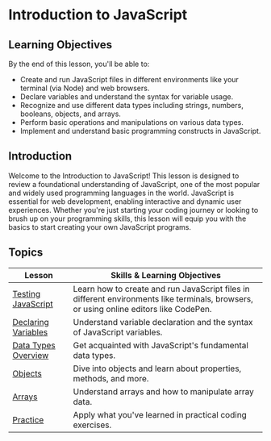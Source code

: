 # Introduction to JavaScript

## Learning Objectives

By the end of this lesson, you'll be able to:

- Create and run JavaScript files in different environments like your terminal (via Node) and web browsers.
- Declare variables and understand the syntax for variable usage.
- Recognize and use different data types including strings, numbers, booleans, objects, and arrays.
- Perform basic operations and manipulations on various data types.
- Implement and understand basic programming constructs in JavaScript.

## Introduction

Welcome to the Introduction to JavaScript! This lesson is designed to review a foundational understanding of JavaScript, one of the most popular and widely used programming languages in the world. JavaScript is essential for web development, enabling interactive and dynamic user experiences. Whether you're just starting your coding journey or looking to brush up on your programming skills, this lesson will equip you with the basics to start creating your own JavaScript programs.

## Topics

| Lesson                                                 | Skills & Learning Objectives                                                                                                           |
| ------------------------------------------------------ | -------------------------------------------------------------------------------------------------------------------------------------- |
| [Testing JavaScript](./testing-javascript/README.md)   | Learn how to create and run JavaScript files in different environments like terminals, browsers, or using online editors like CodePen. |
| [Declaring Variables](./declaring-variables/README.md) | Understand variable declaration and the syntax of JavaScript variables.                                                                |
| [Data Types Overview](./data-types-overview/README.md) | Get acquainted with JavaScript's fundamental data types.                                                                               |
| [Objects](./objects/README.md)                         | Dive into objects and learn about properties, methods, and more.                                                                       |
| [Arrays](./arrays/README.md)                           | Understand arrays and how to manipulate array data.                                                                                    |
| [Practice](./practice/README.md)                       | Apply what you've learned in practical coding exercises.                                                                               |